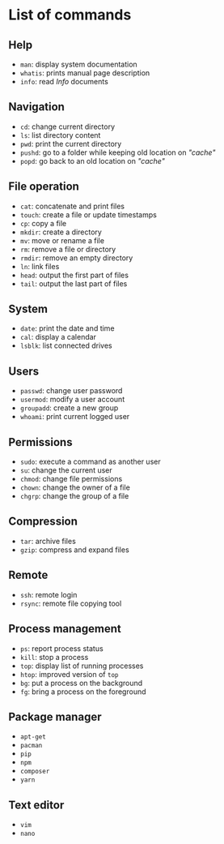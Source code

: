 # List of commands

## Help

* `man`: display system documentation
* `whatis`: prints manual page description
* `info`: read _Info_ documents

## Navigation

* `cd`: change current directory
* `ls`: list directory content
* `pwd`: print the current directory
* `pushd`: go to a folder while keeping old location on _"cache"_
* `popd`: go back to an old location on _"cache"_

## File operation

* `cat`: concatenate and print files
* `touch`: create a file or update timestamps
* `cp`: copy a file
* `mkdir`: create a directory
* `mv`: move or rename a file
* `rm`: remove a file or directory
* `rmdir`: remove an empty directory
* `ln`: link files
* `head`: output the first part of files
* `tail`: output the last part of files

## System

* `date`: print the date and time
* `cal`: display a calendar
* `lsblk`: list connected drives

## Users

* `passwd`: change user password
* `usermod`: modify a user account
* `groupadd`: create a new group
* `whoami`: print current logged user

## Permissions

* `sudo`: execute a command as another user
* `su`: change the current user
* `chmod`: change file permissions
* `chown`: change the owner of a file
* `chgrp`: change the group of a file

## Compression

* `tar`: archive files
* `gzip`: compress and expand files

## Remote

* `ssh`: remote login
* `rsync`: remote file copying tool

## Process management

* `ps`: report process status
* `kill`: stop a process
* `top`: display list of running processes
* `htop`: improved version of `top`
* `bg`: put a process on the background
* `fg`: bring a process on the foreground

## Package manager

* `apt-get`
* `pacman`
* `pip`
* `npm`
* `composer`
* `yarn`

## Text editor

* `vim`
* `nano`
